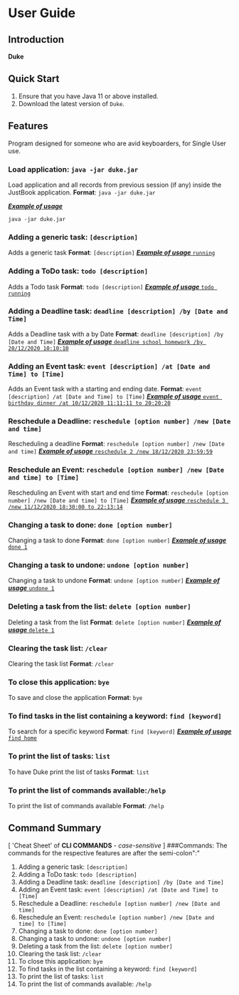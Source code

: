 # User Guide

## Introduction

**Duke**

## Quick Start

1. Ensure that you have Java 11 or above installed.
2. Download the latest version of `Duke`.

## Features 

Program designed for someone who are avid keyboarders,  for Single User use. 

### Load application: `java -jar duke.jar`
Load application and all records from previous session (if any) inside the JustBook application.
**Format**: `java -jar duke.jar`

<ins>**_Example of usage_**<ins>

`java -jar duke.jar`

### Adding a generic task: `[description]`
Adds a generic task
**Format**: `[description]`
<ins>**_Example of usage_**<ins>
`running`

### Adding a ToDo task: `todo [description]`
Adds a Todo task
**Format**: `todo [description]`
<ins>**_Example of usage_**<ins>
`todo running`

### Adding a Deadline task: `deadline [description] /by [Date and Time]`
Adds a Deadline task with a by Date
**Format**: `deadline [description] /by [Date and Time]`
<ins>**_Example of usage_**<ins>
`deadline school homework /by 20/12/2020 10:10:10`

### Adding an Event task: `event [description] /at [Date and Time] to [Time]`
Adds an Event task with a starting and ending date.
**Format**: `event [description] /at [Date and Time] to [Time]`
<ins>**_Example of usage_**<ins>
`event birthday dinner /at 10/12/2020 11:11:11 to 20:20:20`

### Reschedule a Deadline: `reschedule [option number] /new [Date and time]`
Rescheduling a deadline
**Format**: `reschedule [option number] /new [Date and time]`
<ins>**_Example of usage_**<ins>
`reschedule 2 /new 18/12/2020 23:59:59`

### Reschedule an Event: `reschedule [option number] /new [Date and time] to [Time]`
Rescheduling an Event with start and end time
**Format**: `reschedule [option number] /new [Date and time] to [Time]`
<ins>**_Example of usage_**<ins>
`reschedule 3 /new 11/12/2020 18:30:00 to 22:13:14`


###  Changing a task to done: `done [option number]`
Changing a task to done
**Format**: `done [option number]`
<ins>**_Example of usage_**<ins>
`done 1`

### Changing a task to undone: `undone [option number]`
Changing a task to undone
**Format**: `undone [option number]`
<ins>**_Example of usage_**<ins>
`undone 1`

### Deleting a task from the list:  `delete [option number]`
Deleting a task from the list
**Format**: `delete [option number]`
<ins>**_Example of usage_**<ins>
`delete 1`

### Clearing the task list: `/clear`
Clearing the task list
**Format**: `/clear`


### To close this application: `bye`
To save and close the application
**Format**: `bye`

### To find tasks in the list containing a keyword: `find [keyword]`
To search for a specific keyword
**Format**: `find [keyword]`
<ins>**_Example of usage_**<ins>
`find home`

### To print the list of tasks:  `list`
To have Duke print the list of tasks
**Format**: `list`

### To print the list of commands available:`/help`
To print the list of commands available
**Format**: `/help`





## Command Summary
[ 'Cheat Sheet' of **CLI COMMANDS** - _case-sensitive_ ]
###Commands:
The commands for the respective features are after the semi-colon":"

1. Adding a generic task: `[description]`
2. Adding a ToDo task: `todo [description]`
3. Adding a Deadline task: `deadline [description] /by [Date and Time]`
4. Adding an Event task: `event [description] /at [Date and Time] to [Time]`
5. Reschedule a Deadline: `reschedule [option number] /new [Date and time]`
6. Reschedule an Event: `reschedule [option number] /new [Date and time] to [Time]`
7. Changing a task to done: `done [option number]`
8. Changing a task to undone: `undone [option number]`
9. Deleting a task from the list: `delete [option number]`
10. Clearing the task list: `/clear`
11. To close this application: `bye`
12. To find tasks in the list containing a keyword: `find [keyword]`
13. To print the list of tasks: `list`
14. To print the list of commands available: `/help`